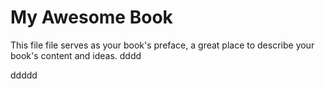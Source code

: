 # My Awesome Book

This file file serves as your book's preface, a great place to describe your book's content and ideas.
dddd

ddddd
